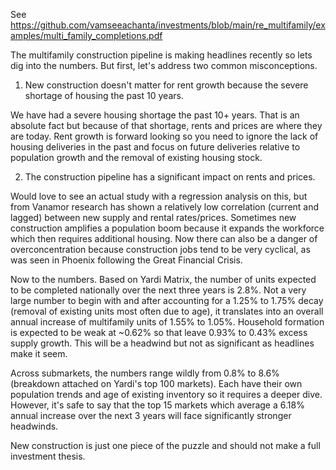 
See https://github.com/vamseeachanta/investments/blob/main/re_multifamily/examples/multi_family_completions.pdf

The multifamily construction pipeline is making headlines recently so lets dig into the numbers. But first, let's address two common misconceptions.

1) New construction doesn't matter for rent growth because the severe shortage of housing the past 10 years.

We have had a severe housing shortage the past 10+ years. That is an absolute fact but because of that shortage, rents and prices are where they are today. Rent growth is forward looking so you need to ignore the lack of housing deliveries in the past and focus on future deliveries relative to population growth and the removal of existing housing stock.

2) The construction pipeline has a significant impact on rents and prices.

Would love to see an actual study with a regression analysis on this, but from Vanamor research has shown a relatively low correlation (current and lagged) between new supply and rental rates/prices. Sometimes new construction amplifies a population boom because it expands the workforce which then requires additional housing. Now there can also be a danger of overconcentration because construction jobs tend to be very cyclical, as was seen in Phoenix following the Great Financial Crisis.

Now to the numbers. Based on Yardi Matrix, the number of units expected to be completed nationally over the next three years is 2.8%. Not a very large number to begin with and after accounting for a 1.25% to 1.75% decay (removal of existing units most often due to age), it translates into an overall annual increase of multifamily units of 1.55% to 1.05%. Household formation is expected to be weak at ~0.62% so that leave 0.93% to 0.43% excess supply growth. This will be a headwind but not as significant as headlines make it seem.

Across submarkets, the numbers range wildly from 0.8% to 8.6% (breakdown attached on Yardi's top 100 markets). Each have their own population trends and age of existing inventory so it requires a deeper dive. However, it's safe to say that the top 15 markets which average a 6.18% annual increase over the next 3 years will face significantly stronger headwinds.

New construction is just one piece of the puzzle and should not make a full investment thesis.
